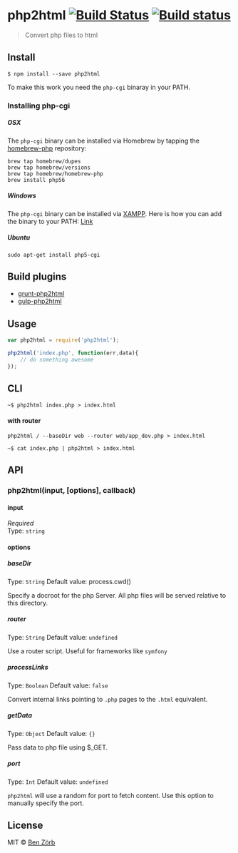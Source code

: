 # php2html [![Build Status](https://travis-ci.org/bezoerb/php2html.svg?branch=master)](https://travis-ci.org/bezoerb/php2html) [![Build status](https://ci.appveyor.com/api/projects/status/sjr47tktyxnp7ewt?svg=true)](https://ci.appveyor.com/project/bezoerb/php2html)

> Convert php files to html


## Install

```
$ npm install --save php2html
```


To make this work you need the `php-cgi` binaray in your PATH.

### Installing php-cgi

##### OSX

The `php-cgi` binary can be installed via Homebrew by tapping the
[homebrew-php](https://github.com/josegonzalez/homebrew-php) repository:

```shell
brew tap homebrew/dupes
brew tap homebrew/versions
brew tap homebrew/homebrew-php
brew install php56
```

##### Windows

The `php-cgi` binary can be installed via [XAMPP](http://www.apachefriends.org/de/xampp-windows.html). 
Here is how you can add the binary to your PATH: [Link](https://www.monosnap.com/image/psLZ5fpwuSsvJJeZPdklEjxMr)

##### Ubuntu

```shell
sudo apt-get install php5-cgi
```

## Build plugins

- [grunt-php2html](https://github.com/bezoerb/grunt-php2html)
- [gulp-php2html](https://github.com/bezoerb/gulp-php2html)

## Usage

```js
var php2html = require('php2html');

php2html('index.php', function(err,data){
	// do something awesome
});
```

## CLI

```shell
~$ php2html index.php > index.html
```

#### with router

```shell
php2html / --baseDir web --router web/app_dev.php > index.html
```

```shell
~$ cat index.php | php2html > index.html
```


## API

### php2html(input, [options], callback)

#### input

*Required*  
Type: `string`


#### options

##### baseDir
Type: `String`
Default value: process.cwd()

Specify a docroot for the php Server. All php files will be served relative to this directory.

##### router
Type: `String`
Default value: `undefined`

Use a router script. Useful for frameworks like `symfony`

##### processLinks
Type: `Boolean`
Default value: `false`

Convert internal links pointing to `.php` pages to the `.html` equivalent.

##### getData
Type: `Object`
Default value: `{}`

Pass data to php file using $_GET.

##### port
Type: `Int`
Default value: `undefined`

`php2html` will use a random for port to fetch content. Use this option to manually specify the port.   

## License

MIT © [Ben Zörb](http://sommerlaune.com)
